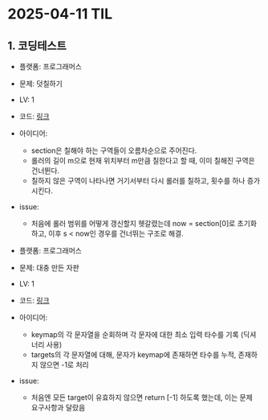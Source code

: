 # 2025-04-11 TIL

## 1. 코딩테스트
- 플랫폼: 프로그래머스 
- 문제: 덧칠하기
- LV: 1
- 코드: [링크]()
- 아이디어:
    - section은 칠해야 하는 구역들이 오름차순으로 주어진다.
    - 롤러의 길이 m으로 현재 위치부터 m만큼 칠한다고 할 때, 이미 칠해진 구역은 건너뛴다.
    - 칠하지 않은 구역이 나타나면 거기서부터 다시 롤러를 칠하고, 횟수를 하나 증가시킨다.
- issue:
    - 처음에 롤러 범위를 어떻게 갱신할지 헷갈렸는데 now = section[0]로 초기화하고, 이후 s < now인 경우를 건너뛰는 구조로 해결.

- 플랫폼: 프로그래머스
- 문제: 대충 만든 자판
- LV: 1
- 코드: [링크]()
- 아이디어:
    - keymap의 각 문자열을 순회하며 각 문자에 대한 최소 입력 타수를 기록 (딕셔너리 사용)
    - targets의 각 문자열에 대해, 문자가 keymap에 존재하면 타수를 누적, 존재하지 않으면 -1로 처리
- issue:
    - 처음엔 모든 target이 유효하지 않으면 return [-1] 하도록 했는데, 이는 문제 요구사항과 달랐음